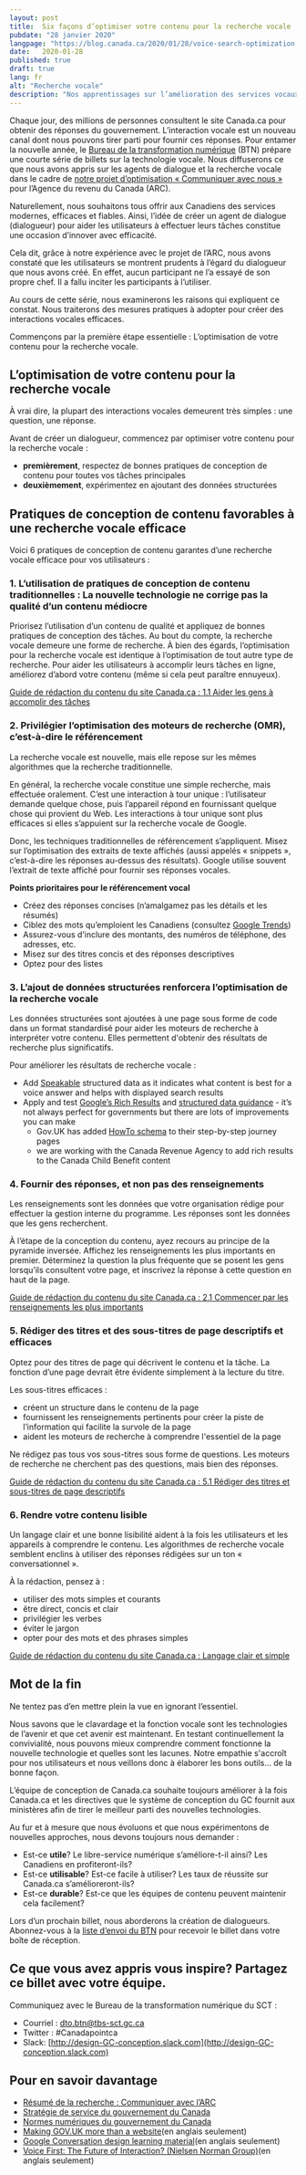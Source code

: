 ```yaml
---
layout: post
title:  Six façons d’optimiser votre contenu pour la recherche vocale
pubdate: "28 janvier 2020"
langpage: "https://blog.canada.ca/2020/01/28/voice-search-optimization.html"
date:   2020-01-28
published: true
draft: true
lang: fr
alt: "Recherche vocale"
description: "Nos apprentissages sur l’amélioration des services vocaux pour les Canadiens."
---
```


Chaque jour, des millions de personnes consultent le site Canada.ca pour obtenir des réponses du gouvernement. L’interaction vocale est un nouveau canal dont nous pouvons tirer parti pour fournir ces réponses. Pour entamer la nouvelle année, le [Bureau de la transformation numérique](https://www.canada.ca/fr/gouvernement/a-propos/a-propos-bureau-transformation-numerique.html) (BTN) prépare une courte série de billets sur la technologie vocale. Nous diffuserons ce que nous avons appris sur les agents de dialogue et la recherche vocale dans le cadre de [notre projet d’optimisation « Communiquer avec nous »](https://blogue.canada.ca/resumes-recherche/arc-contactez-nous-resume-recherche.html) pour l’Agence du revenu du Canada (ARC).

Naturellement, nous souhaitons tous offrir aux Canadiens des services modernes, efficaces et fiables. Ainsi, l’idée de créer un agent de dialogue (dialogueur) pour aider les utilisateurs à effectuer leurs tâches constitue une occasion d’innover avec efficacité.

Cela dit, grâce à notre expérience avec le projet de l’ARC, nous avons constaté que les utilisateurs se montrent prudents à l’égard du dialogueur que nous avons créé. En effet, aucun participant ne l’a essayé de son propre chef. Il a fallu inciter les participants à l’utiliser.

Au cours de cette série, nous examinerons les raisons qui expliquent ce constat. Nous traiterons des mesures pratiques à adopter pour créer des interactions vocales efficaces.   

Commençons par la première étape essentielle : L’optimisation de votre contenu pour la recherche vocale.

## L’optimisation de votre contenu pour la recherche vocale

À vrai dire, la plupart des interactions vocales demeurent très simples : une question, une réponse.

Avant de créer un dialogueur, commencez par optimiser votre contenu pour la recherche vocale :
* <b>premièrement</b>, respectez de bonnes pratiques de conception de contenu pour toutes vos tâches principales
* <b>deuxièmement</b>, expérimentez en ajoutant des données structurées

## Pratiques de conception de contenu favorables à une recherche vocale efficace

Voici 6 pratiques de conception de contenu garantes d’une recherche vocale efficace pour vos utilisateurs :  

### 1. L’utilisation de pratiques de conception de contenu traditionnelles : La nouvelle technologie ne corrige pas la qualité d’un contenu médiocre

Priorisez l’utilisation d’un contenu de qualité et appliquez de bonnes pratiques de conception des tâches. Au bout du compte, la recherche vocale demeure une forme de recherche. À bien des égards, l’optimisation pour la recherche vocale est identique à l’optimisation de tout autre type de recherche. Pour aider les utilisateurs à accomplir leurs tâches en ligne, améliorez d’abord votre contenu (même si cela peut paraître ennuyeux).

[Guide de rédaction du contenu du site Canada.ca : 1.1 Aider les gens à accomplir des tâches](https://www.canada.ca/fr/secretariat-conseil-tresor/services/communications-gouvernementales/guide-redaction-contenu-canada.html#wp1-1)

### 2. Privilégier l’optimisation des moteurs de recherche (OMR), c’est-à-dire le référencement

La recherche vocale est nouvelle, mais elle repose sur les mêmes algorithmes que la recherche traditionnelle.

En général, la recherche vocale constitue une simple recherche, mais effectuée oralement. C’est une interaction à tour unique : l’utilisateur demande quelque chose, puis l’appareil répond en fournissant quelque chose qui provient du Web. Les interactions à tour unique sont plus efficaces si elles s’appuient sur la recherche vocale de Google.

Donc, les techniques traditionnelles de référencement s’appliquent. Misez sur l’optimisation des extraits de texte affichés (aussi appelés « snippets », c’est-à-dire les réponses au-dessus des résultats). Google utilise souvent l’extrait de texte affiché pour fournir ses réponses vocales.  

<b>Points prioritaires pour le référencement vocal</b>

* Créez des réponses concises (n’amalgamez pas les détails et les résumés)
* Ciblez des mots qu’emploient les Canadiens (consultez [Google Trends](https://trends.google.com/trends/?geo=CA))
* Assurez-vous d’inclure des montants, des numéros de téléphone, des adresses, etc.
* Misez sur des titres concis et des réponses descriptives
* Optez pour des listes

### 3. L’ajout de données structurées renforcera l’optimisation de la recherche vocale

Les données structurées sont ajoutées à une page sous forme de code dans un format standardisé pour aider les moteurs de recherche à interpréter votre contenu. Elles permettent d'obtenir des résultats de recherche plus significatifs.

Pour améliorer les résultats de recherche vocale :

* Add [Speakable](https://developers.google.com/search/docs/data-types/speakable) structured data as it indicates what content is best for a voice answer and helps with displayed search results
* Apply and test [Google’s Rich Results](https://developers.google.com/search/docs/data-types/speakable) and [structured data guidance](https://developers.google.com/search/docs/guides/sd-policies) - it’s not always perfect for governments but there are lots of improvements you can make
  * Gov.UK has added [HowTo schema](https://gds.blog.gov.uk/2018/08/23/hey-gov-uk-what-are-you-doing-about-voice/) to their step-by-step journey pages
  * we are working with the Canada Revenue Agency to add rich results to the Canada Child Benefit content

### 4. Fournir des réponses, et non pas des renseignements

Les renseignements sont les données que votre organisation rédige pour effectuer la gestion interne du programme. Les réponses sont les données que les gens recherchent.

À l’étape de la conception du contenu, ayez recours au principe de la pyramide inversée. Affichez les renseignements les plus importants en premier. Déterminez la question la plus fréquente que se posent les gens lorsqu’ils consultent votre page, et inscrivez la réponse à cette question en haut de la page.  

[Guide de rédaction du contenu du site Canada.ca : 2.1 Commencer par les renseignements les plus importants](https://www.canada.ca/fr/secretariat-conseil-tresor/services/communications-gouvernementales/guide-redaction-contenu-canada.html#wp2-1)

### 5. Rédiger des titres et des sous-titres de page descriptifs et efficaces

Optez pour des titres de page qui décrivent le contenu et la tâche. La fonction d’une page devrait être évidente simplement à la lecture du titre.   

Les sous-titres efficaces :
* créent un structure dans le contenu de la page
* fournissent les renseignements pertinents pour créer la piste de l’information qui facilite la survole de la page
* aident les moteurs de recherche à comprendre l'essentiel de la page

Ne rédigez pas tous vos sous-titres sous forme de questions. Les moteurs de recherche ne cherchent pas des questions, mais bien des réponses.

[Guide de rédaction du contenu du site Canada.ca :  5.1 Rédiger des titres et sous-titres de page descriptifs ](https://www.canada.ca/fr/secretariat-conseil-tresor/services/communications-gouvernementales/guide-redaction-contenu-canada.html#wp5-1-1)

### 6. Rendre votre contenu lisible  

Un langage clair et une bonne lisibilité aident à la fois les utilisateurs et les appareils à comprendre le contenu. Les algorithmes de recherche vocale semblent enclins à utiliser des réponses rédigées sur un ton « conversationnel ».

À la rédaction, pensez à :

* utiliser des mots simples et courants
* être direct, concis et clair
* privilégier les verbes
* éviter le jargon
* opter pour des mots et des phrases simples

[Guide de rédaction du contenu du site Canada.ca : Langage clair et simple](https://www.canada.ca/fr/secretariat-conseil-tresor/services/communications-gouvernementales/guide-redaction-contenu-canada.html#toc6)

## Mot de la fin   

Ne tentez pas d’en mettre plein la vue en ignorant l’essentiel.

Nous savons que le clavardage et la fonction vocale sont les technologies de l’avenir et que cet avenir est maintenant. En testant continuellement la convivialité, nous pouvons mieux comprendre comment fonctionne la nouvelle technologie et quelles sont les lacunes. Notre empathie s'accroît pour nos utilisateurs et nous veillons donc à élaborer les bons outils... de la bonne façon.

L’équipe de conception de Canada.ca souhaite toujours améliorer à la fois Canada.ca et les directives que le système de conception du GC fournit aux ministères afin de tirer le meilleur parti des nouvelles technologies.

Au fur et à mesure que nous évoluons et que nous expérimentons de nouvelles approches, nous devons toujours nous demander :
* Est-ce <b>utile</b>? Le libre-service numérique s’améliore-t-il ainsi? Les Canadiens en profiteront-ils?
* Est-ce <b>utilisable</b>? Est-ce facile à utiliser? Les taux de réussite sur Canada.ca s’amélioreront-ils?
* Est-ce <b>durable</b>? Est-ce que les équipes de contenu peuvent maintenir cela facilement?  

Lors d’un prochain billet, nous aborderons la création de dialogueurs. Abonnez-vous à la [liste d’envoi du BTN](https://blogue.canada.ca/pages/inscrire.html) pour recevoir le billet dans votre boîte de réception.


## Ce que vous avez appris vous inspire? Partagez ce billet avec votre équipe.

Communiquez avec le Bureau de la transformation numérique du SCT :
* Courriel : dto.btn@tbs-sct.gc.ca
* Twitter : #Canadapointca
* Slack: [http://design-GC-conception.slack.com](http://design-GC-conception.slack.com)

## Pour en savoir davantage

* [Résumé de la recherche : Communiquer avec l’ARC](https://blogue.canada.ca/resumes-recherche/arc-contactez-nous-resume-recherche.html)
* [Stratégie de service du gouvernement du Canada](https://ouvert.canada.ca/fr/contenu/la-strategie-de-service-du-gouvernement-du-canada)
* [Normes numériques du gouvernement du Canada](https://www.canada.ca/fr/gouvernement/systeme/gouvernement-numerique/normes-numeriques-gouvernement-canada.html)
* [Making GOV.UK more than a website](https://gds.blog.gov.uk/2019/12/19/making-gov-uk-more-than-a-website/)(en anglais seulement)
* [Google Conversation design learning material](https://developers.google.com/assistant/actions/design)(en anglais seulement)
* [Voice First: The Future of Interaction? (Nielsen Norman Group)](https://www.nngroup.com/articles/voice-first/)(en anglais seulement)
